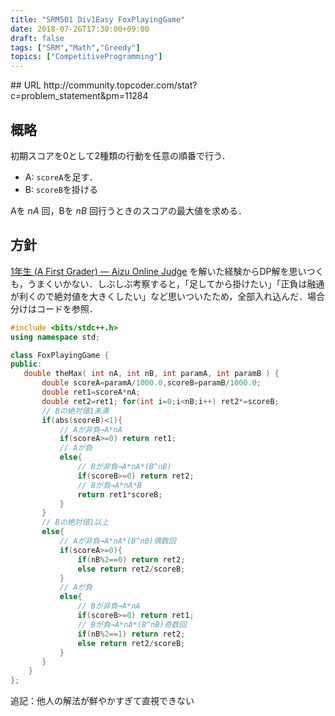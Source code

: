 ```yaml
---
title: "SRM501 Div1Easy FoxPlayingGame"
date: 2018-07-26T17:30:00+09:00
draft: false
tags: ["SRM","Math","Greedy"]
topics: ["CompetitiveProgramming"]
---
```

<p><!--more--></p>
## URL
http://community.topcoder.com/stat?c=problem_statement&pm=11284

## 概略
初期スコアを0として2種類の行動を任意の順番で行う．

- A: `scoreA`を足す．
- B: `scoreB`を掛ける

Aを $nA$ 回，Bを $nB$ 回行うときのスコアの最大値を求める．

## 方針
[1年生 (A First Grader) &mdash; Aizu Online Judge][1年生] を解いた経験からDP解を思いつくも，うまくいかない．しぶしぶ考察すると，「足してから掛けたい」「正負は融通が利くので絶対値を大きくしたい」など思いついたため，全部入れ込んだ．場合分けはコードを参照．

```cpp
#include <bits/stdc++.h>
using namespace std;

class FoxPlayingGame {
public:
   double theMax( int nA, int nB, int paramA, int paramB ) {
       double scoreA=paramA/1000.0,scoreB=paramB/1000.0;
       double ret1=scoreA*nA;
       double ret2=ret1; for(int i=0;i<nB;i++) ret2*=scoreB;
       // Bの絶対値1未満
       if(abs(scoreB)<1){
           // Aが非負→A*nA
           if(scoreA>=0) return ret1;
           // Aが負
           else{
               // Bが非負→A*nA*(B^nB)
               if(scoreB>=0) return ret2;
               // Bが負→A*nA*B
               return ret1*scoreB;
           }
       }
       // Bの絶対値1以上
       else{
           // Aが非負→A*nA*(B^nB)偶数回
           if(scoreA>=0){
               if(nB%2==0) return ret2;
               else return ret2/scoreB;
           }
           // Aが負
           else{
               // Bが非負→A*nA
               if(scoreB>=0) return ret1;
               // Bが負→A*nA*(B^nB)奇数回
               if(nB%2==1) return ret2;
               else return ret2/scoreB;
           }
       }
    }
};
```

追記：他人の解法が鮮やかすぎて直視できない

[1年生]: http://judge.u-aizu.ac.jp/onlinejudge/description.jsp?id=0557
